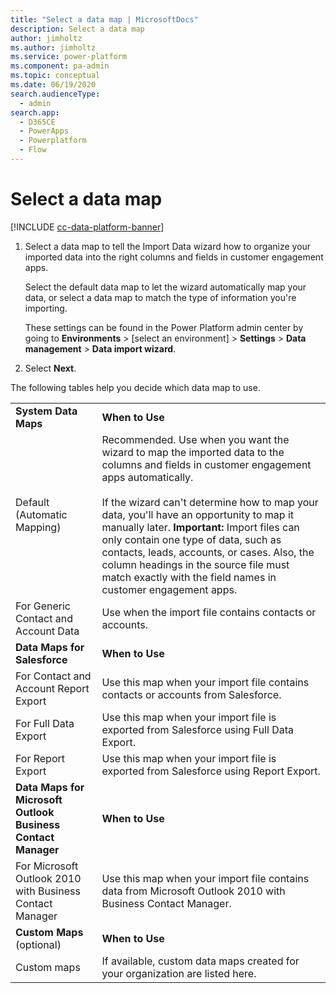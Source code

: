 ```yaml
---
title: "Select a data map | MicrosoftDocs"
description: Select a data map
author: jimholtz
ms.author: jimholtz
ms.service: power-platform
ms.component: pa-admin
ms.topic: conceptual
ms.date: 06/19/2020
search.audienceType: 
  - admin
search.app:
  - D365CE
  - PowerApps
  - Powerplatform
  - Flow
---
```


# Select a data map

[!INCLUDE [cc-data-platform-banner](../includes/cc-data-platform-banner.md)]

1. Select a data map to tell the Import Data wizard how to organize your imported data into the right columns and fields in customer engagement apps.  
  
   Select the default data map to let the wizard automatically map your data, or select a data map to match the type of information you're importing.  

   These settings can be found in the Power Platform admin center by going to **Environments** > [select an environment] > **Settings** > **Data management** > **Data import wizard**.
  
2. Select **Next**.  
   
The following tables help you decide which data map to use.  

|          |          |
|-------------|------|
|  **System Data Maps**   | **When to Use**    |
|     Default (Automatic Mapping)      | Recommended. Use when you want the wizard to map the imported data to the columns and fields in customer engagement apps automatically.<br /><br /> If the wizard can't determine how to map your data, you'll have an opportunity to map it manually later. **Important:**  Import files can only contain one type of data, such as contacts, leads, accounts, or cases. Also, the column headings in the source file must match exactly with the field names in customer engagement apps. |
| For Generic Contact and Account Data |  Use when the import file contains contacts or accounts.   |
| **Data Maps for Salesforce** | **When to Use**      |
|  For Contact and Account Report Export  |   Use this map when your import file contains contacts or accounts from Salesforce.    |
|  For Full Data Export  | Use this map when your import file is exported from Salesforce using Full Data Export. |
| For Report Export  |  Use this map when your import file is exported from Salesforce using Report Export.   |
| **Data Maps for Microsoft Outlook Business Contact Manager**  | **When to Use**    |
| For Microsoft Outlook 2010 with Business Contact Manager | Use this map when your import file contains data from Microsoft Outlook 2010 with Business Contact Manager. |
|  **Custom Maps** (optional)   | **When to Use**    |  
|  Custom maps   |   If available, custom data maps created for your organization are listed here.   |  
  
